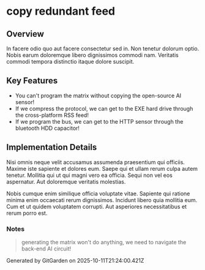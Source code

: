 # copy redundant feed

## Overview
In facere odio quo aut facere consectetur sed in. Non tenetur dolorum optio. Nobis earum doloremque libero dignissimos commodi nam. Veritatis commodi tempora distinctio itaque dolore suscipit.

## Key Features
- You can't program the matrix without copying the open-source AI sensor!
- If we compress the protocol, we can get to the EXE hard drive through the cross-platform RSS feed!
- If we program the bus, we can get to the HTTP sensor through the bluetooth HDD capacitor!

## Implementation Details
Nisi omnis neque velit accusamus assumenda praesentium qui officiis. Maxime iste sapiente et dolores eum. Saepe qui et ullam rerum culpa autem tenetur. Mollitia qui ut qui magni vero ea officia. Sequi non vel eos aspernatur. Aut doloremque veritatis molestias.
 Nobis cumque enim similique officia voluptate vitae. Sapiente qui ratione minima enim occaecati rerum dignissimos. Incidunt libero quia mollitia eum. Cum et ut quidem voluptatem corrupti. Aut asperiores necessitatibus et rerum porro est.

### Notes
> generating the matrix won't do anything, we need to navigate the back-end AI circuit!

Generated by GitGarden on 2025-10-11T21:24:00.421Z